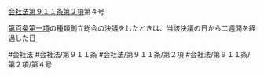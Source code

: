 [会社法第９１１条第２項](会社法＿＿＿＿第９１１条第２項)第４号

[第百条第一項](会社法＿＿＿＿第１００条第１項)の種類創立総会の決議をしたときは、当該決議の日から二週間を経過した日


#会社法
#会社法/第９１１条
#会社法/第９１１条/第２項
#会社法/第９１１条/第２項/第４号
